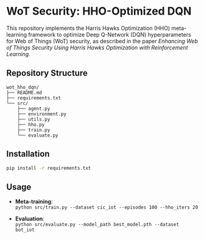 # WoT Security: HHO-Optimized DQN

This repository implements the Harris Hawks Optimization (HHO) meta-learning framework to optimize Deep Q-Network (DQN) hyperparameters for Web of Things (WoT) security, as described in the paper *Enhancing Web of Things Security Using Harris Hawks Optimization with Reinforcement Learning*.

## Repository Structure

```
wot_hho_dqn/
├── README.md
├── requirements.txt
└── src/
    ├── agent.py
    ├── environment.py
    ├── utils.py
    ├── hho.py
    ├── train.py
    └── evaluate.py
```

## Installation

```bash
pip install -r requirements.txt
```

## Usage

- **Meta-training**:  
  `python src/train.py --dataset cic_iot --episodes 100 --hho_iters 20`

- **Evaluation**:  
  `python src/evaluate.py --model_path best_model.pth --dataset bot_iot`
